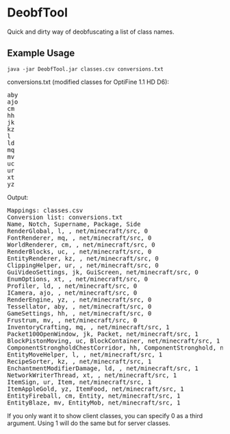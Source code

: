 # DeobfTool
Quick and dirty way of deobfuscating a list of class names.

## Example Usage

<code>java -jar DeobfTool.jar classes.csv conversions.txt</code>

conversions.txt (modified classes for OptiFine 1.1 HD D6):
<pre>
aby
ajo
cm
hh
jk
kz
l
ld
mq
mv
uc
ur
xt
yz
</pre>

Output:
<pre>
Mappings: classes.csv
Conversion list: conversions.txt
Name, Notch, Supername, Package, Side
RenderGlobal, l, , net/minecraft/src, 0
FontRenderer, mq, , net/minecraft/src, 0
WorldRenderer, cm, , net/minecraft/src, 0
RenderBlocks, uc, , net/minecraft/src, 0
EntityRenderer, kz, , net/minecraft/src, 0
ClippingHelper, ur, , net/minecraft/src, 0
GuiVideoSettings, jk, GuiScreen, net/minecraft/src, 0
EnumOptions, xt, , net/minecraft/src, 0
Profiler, ld, , net/minecraft/src, 0
ICamera, ajo, , net/minecraft/src, 0
RenderEngine, yz, , net/minecraft/src, 0
Tessellator, aby, , net/minecraft/src, 0
GameSettings, hh, , net/minecraft/src, 0
Frustrum, mv, , net/minecraft/src, 0
InventoryCrafting, mq, , net/minecraft/src, 1
Packet100OpenWindow, jk, Packet, net/minecraft/src, 1
BlockPistonMoving, uc, BlockContainer, net/minecraft/src, 1
ComponentStrongholdChestCorridor, hh, ComponentStronghold, net/minecraft/src, 1
EntityMoveHelper, l, , net/minecraft/src, 1
RecipeSorter, kz, , net/minecraft/src, 1
EnchantmentModifierDamage, ld, , net/minecraft/src, 1
NetworkWriterThread, xt, , net/minecraft/src, 1
ItemSign, ur, Item, net/minecraft/src, 1
ItemAppleGold, yz, ItemFood, net/minecraft/src, 1
EntityFireball, cm, Entity, net/minecraft/src, 1
EntityBlaze, mv, EntityMob, net/minecraft/src, 1
</pre>

If you only want it to show client classes, you can specify 0 as a third argument. Using 1 will do the same but for server classes.
